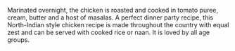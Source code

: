 Marinated overnight, the chicken is roasted and cooked in tomato puree, cream, butter and a host of masalas. A perfect dinner party recipe, this North-Indian style chicken recipe is made throughout the country with equal zest and can be served with cooked rice or naan. It is loved by all age groups.